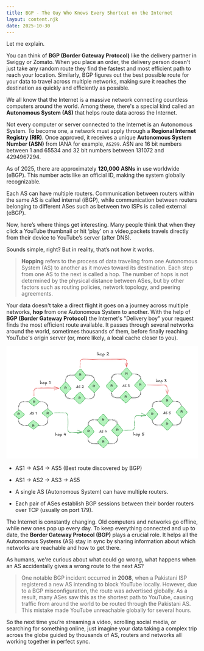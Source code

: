 ```yaml
---
title: BGP - The Guy Who Knows Every Shortcut on the Internet
layout: content.njk
date: 2025-10-30
---
```


Let me explain.

You can think of **BGP (Border Gateway Protocol)** like the delivery partner in Swiggy or Zomato. When you place an order, the delivery person doesn't just take any random route they find the fastest and most efficient path to reach your location. Similarly, BGP figures out the best possible route for your data to travel across multiple networks, making sure it reaches the destination as quickly and efficiently as possible.

We all know that the Internet is a massive network connecting countless computers around the world. Among these, there's a special kind called an **Autonomous System (AS)** that helps route data across the Internet.

Not every computer or server connected to the Internet is an Autonomous System. To become one, a network must apply through a **Regional Internet Registry (RIR)**. Once approved, it receives a unique **Autonomous System Number (ASN)** from IANA for example, `AS299`. ASN are 16 bit numbers between 1 and 65534 and 32 bit numbers between 131072 and 4294967294.

As of 2025, there are approximately **120,000 ASNs** in use worldwide (eBGP). This number acts like an official ID, making the system globally recognizable.

Each AS can have multiple routers. Communication between routers within the same AS is called internal (iBGP), while communication between routers belonging to different ASes such as between two ISPs is called external (eBGP).

Now, here’s where things get interesting. Many people think that when they click a YouTube thumbnail or hit ‘play’ on a video,packets travels directly from their device to YouTube’s server (after DNS).

Sounds simple, right? But in reality, that’s not how it works.

> **Hopping** refers to the process of data traveling from one Autonomous System (AS) to another as it moves toward its destination. Each step from one AS to the next is called a hop. The number of hops is not determined by the physical distance between ASes, but by other factors such as routing policies, network topology, and peering agreements.

Your data doesn't take a direct flight it goes on a journey across multiple networks, **hop** from one Autonomous System to another. With the help of **BGP (Border Gateway Protocol)** the Internet's "Delivery boy" your request finds the most efficient route available. It passes through several networks around the world, sometimes thousands of them, before finally reaching YouTube's origin server (or, more likely, a local cache closer to you).

![BGP Flow](/assets/bgp.png)

- AS1 -> AS4 -> AS5 (Best route discovered by BGP)
- AS1 -> AS2 -> AS3 -> AS5

- A single AS (Autonomous System) can have multiple routers.
- Each pair of ASes establish BGP sessions between their border routers over TCP (usually on port 179).

The Internet is constantly changing. Old computers and networks go offline, while new ones pop up every day. To keep everything connected and up to date, the **Border Gateway Protocol (BGP)** plays a crucial role. It helps all the Autonomous Systems (AS) stay in sync by sharing information about which networks are reachable and how to get there.

As humans, we're curious about what could go wrong, what happens when an AS accidentally gives a wrong route to the next AS?

> One notable BGP incident occurred in **2008**, when a Pakistani ISP registered a new AS intending to block YouTube locally. However, due to a BGP misconfiguration, the route was advertised globally. As a result, many ASes saw this as the shortest path to YouTube, causing traffic from around the world to be routed through the Pakistani AS. This mistake made YouTube unreachable globally for several hours.

So the next time you’re streaming a video, scrolling social media, or searching for something online, just imagine your data taking a complex trip across the globe guided by thousands of AS, routers and networks all working together in perfect sync.

